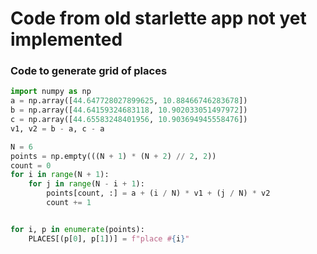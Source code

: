 # Code from old starlette app not yet implemented

### Code to generate grid of places
```python
import numpy as np
a = np.array([44.647728027899625, 10.88466746283678])
b = np.array([44.64159324683118, 10.902033051497972])
c = np.array([44.65583248401956, 10.903694945558476])
v1, v2 = b - a, c - a

N = 6
points = np.empty(((N + 1) * (N + 2) // 2, 2))
count = 0
for i in range(N + 1):
    for j in range(N - i + 1):
        points[count, :] = a + (i / N) * v1 + (j / N) * v2
        count += 1


for i, p in enumerate(points):
    PLACES[(p[0], p[1])] = f"place #{i}"
```